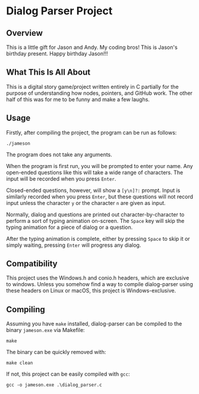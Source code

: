 # Dialog Parser Project

## Overview
This is a little gift for Jason and Andy.
My coding bros!
This is Jason's birthday present. Happy birthday Jason!!!

## What This Is All About
This is a digital story game/project written entirely in C partially for the purpose of understanding how nodes, pointers, and GitHub work.
The other half of this was for me to be funny and make a few laughs.

## Usage
Firstly, after compiling the project, the program can be run as follows:
```
./jameson
```
The program does not take any arguments.

When the program is first run, you will be prompted to enter your name. Any open-ended questions like this will take a wide range of characters. The input will be recorded when you press `Enter`.

Closed-ended questions, however, will show a `[y\n]?:` prompt. Input is similarly recorded when you press `Enter`, but these questions will not record input unless the character `y` or the character `n` are given as input.

Normally, dialog and questions are printed out character-by-character to perform a sort of typing animation on-screen. The `Space` key will skip the typing animation for a piece of dialog or a question.

After the typing animation is complete, either by pressing `Space` to skip it or simply waiting, pressing `Enter` will progress any dialog.

## Compatibility
This project uses the Windows.h and conio.h headers, which are exclusive to windows. Unless you somehow find a way to compile dialog-parser using these headers on Linux or macOS, this project is Windows-exclusive.

## Compiling
Assuming you have `make` installed, dialog-parser can be compiled to the binary `jameson.exe` via Makefile:
```
make
```
The binary can be quickly removed with:
```
make clean
```

If not, this project can be easily compiled with `gcc`:
```
gcc -o jameson.exe .\dialog_parser.c
```